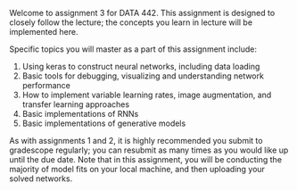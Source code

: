 Welcome to assignment 3 for DATA 442.  This assignment is designed to closely follow the lecture; the concepts you learn in lecture will be implemented here. 

Specific topics you will master as a part of this assignment include:
1) Using keras to construct neural networks, including data loading
2) Basic tools for debugging, visualizing and understanding network performance
3) How to implement variable learning rates, image augmentation, and transfer learning approaches
4) Basic implementations of RNNs
5) Basic implementations of generative models

As with assignments 1 and 2, it is highly recommended you submit to gradescope regularly; you can resubmit as many times as you would like up until the due date.  Note that in this assignment, you will be conducting the majority of model fits on your local machine, and then uploading your solved networks.